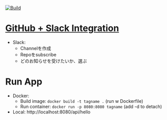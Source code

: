 [![Build](https://github.com/PhanMinhTuanAnh/kotlin-junit5-github_action/actions/workflows/build.yml/badge.svg?branch=main)](https://github.com/PhanMinhTuanAnh/kotlin-junit5-github_action/actions/workflows/build.yml)

# [GitHub + Slack Integration](https://github.com/integrations/slack#configuration)
- Slack: 
  - Channelを作成
  - Repoをsubscribe
  - どのお知らせを受けたいか、選ぶ
    
# Run App
- Docker:
  - Build image: `docker build -t tagname .` (run w Dockerfile)
  - Run container: `docker run -p 8080:8080 tagname` (add -d to detach)
- Local: http://localhost:8080/api/hello

    